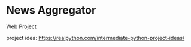 # News Aggregator
Web Project

project idea:
https://realpython.com/intermediate-python-project-ideas/
